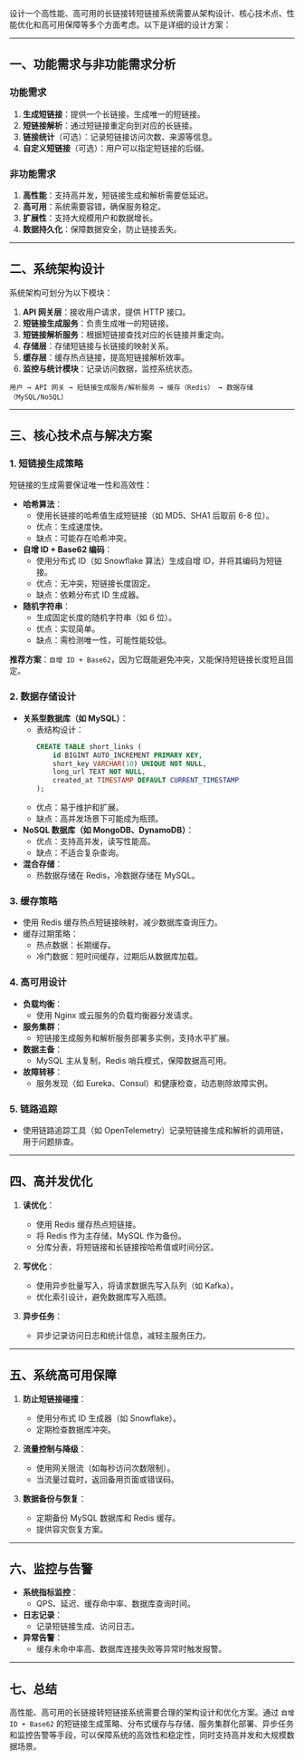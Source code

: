 设计一个高性能、高可用的长链接转短链接系统需要从架构设计、核心技术点、性能优化和高可用保障等多个方面考虑。以下是详细的设计方案：

---

## 一、功能需求与非功能需求分析

### 功能需求
1. **生成短链接**：提供一个长链接，生成唯一的短链接。
2. **短链接解析**：通过短链接重定向到对应的长链接。
3. **链接统计**（可选）：记录短链接访问次数、来源等信息。
4. **自定义短链接**（可选）：用户可以指定短链接的后缀。

### 非功能需求
1. **高性能**：支持高并发，短链接生成和解析需要低延迟。
2. **高可用**：系统需要容错，确保服务稳定。
3. **扩展性**：支持大规模用户和数据增长。
4. **数据持久化**：保障数据安全，防止链接丢失。

---

## 二、系统架构设计

系统架构可划分为以下模块：

1. **API 网关层**：接收用户请求，提供 HTTP 接口。
2. **短链接生成服务**：负责生成唯一的短链接。
3. **短链接解析服务**：根据短链接查找对应的长链接并重定向。
4. **存储层**：存储短链接与长链接的映射关系。
5. **缓存层**：缓存热点链接，提高短链接解析效率。
6. **监控与统计模块**：记录访问数据，监控系统状态。

```plaintext
用户 → API 网关 → 短链接生成服务/解析服务 → 缓存（Redis） → 数据存储（MySQL/NoSQL）
```

---

## 三、核心技术点与解决方案

### 1. 短链接生成策略
短链接的生成需要保证唯一性和高效性：
- **哈希算法**：
  - 使用长链接的哈希值生成短链接（如 MD5、SHA1 后取前 6-8 位）。
  - 优点：生成速度快。
  - 缺点：可能存在哈希冲突。
- **自增 ID + Base62 编码**：
  - 使用分布式 ID（如 Snowflake 算法）生成自增 ID，并将其编码为短链接。
  - 优点：无冲突，短链接长度固定。
  - 缺点：依赖分布式 ID 生成器。
- **随机字符串**：
  - 生成固定长度的随机字符串（如 6 位）。
  - 优点：实现简单。
  - 缺点：需检测唯一性，可能性能较低。

**推荐方案**：`自增 ID + Base62`，因为它既能避免冲突，又能保持短链接长度短且固定。

### 2. 数据存储设计
- **关系型数据库（如 MySQL）**：
  - 表结构设计：
    ```sql
    CREATE TABLE short_links (
        id BIGINT AUTO_INCREMENT PRIMARY KEY,
        short_key VARCHAR(10) UNIQUE NOT NULL,
        long_url TEXT NOT NULL,
        created_at TIMESTAMP DEFAULT CURRENT_TIMESTAMP
    );
    ```
  - 优点：易于维护和扩展。
  - 缺点：高并发场景下可能成为瓶颈。
- **NoSQL 数据库（如 MongoDB、DynamoDB）**：
  - 优点：支持高并发，读写性能高。
  - 缺点：不适合复杂查询。
- **混合存储**：
  - 热数据存储在 Redis，冷数据存储在 MySQL。

### 3. 缓存策略
- 使用 Redis 缓存热点短链接映射，减少数据库查询压力。
- 缓存过期策略：
  - 热点数据：长期缓存。
  - 冷门数据：短时间缓存，过期后从数据库加载。

### 4. 高可用设计
- **负载均衡**：
  - 使用 Nginx 或云服务的负载均衡器分发请求。
- **服务集群**：
  - 短链接生成服务和解析服务部署多实例，支持水平扩展。
- **数据主备**：
  - MySQL 主从复制，Redis 哨兵模式，保障数据高可用。
- **故障转移**：
  - 服务发现（如 Eureka、Consul）和健康检查，动态剔除故障实例。

### 5. 链路追踪
- 使用链路追踪工具（如 OpenTelemetry）记录短链接生成和解析的调用链，用于问题排查。

---

## 四、高并发优化

1. **读优化**：
   - 使用 Redis 缓存热点短链接。
   - 将 Redis 作为主存储，MySQL 作为备份。
   - 分库分表，将短链接和长链接按哈希值或时间分区。

2. **写优化**：
   - 使用异步批量写入，将请求数据先写入队列（如 Kafka）。
   - 优化索引设计，避免数据库写入瓶颈。

3. **异步任务**：
   - 异步记录访问日志和统计信息，减轻主服务压力。

---

## 五、系统高可用保障

1. **防止短链接碰撞**：
   - 使用分布式 ID 生成器（如 Snowflake）。
   - 定期检查数据库冲突。

2. **流量控制与降级**：
   - 使用网关限流（如每秒访问次数限制）。
   - 当流量过载时，返回备用页面或错误码。

3. **数据备份与恢复**：
   - 定期备份 MySQL 数据库和 Redis 缓存。
   - 提供容灾恢复方案。

---

## 六、监控与告警

- **系统指标监控**：
  - QPS、延迟、缓存命中率、数据库查询时间。
- **日志记录**：
  - 记录短链接生成、访问日志。
- **异常告警**：
  - 缓存未命中率高、数据库连接失败等异常时触发报警。

---

## 七、总结

高性能、高可用的长链接转短链接系统需要合理的架构设计和优化方案。通过 `自增 ID + Base62` 的短链接生成策略、分布式缓存与存储、服务集群化部署、异步任务和监控告警等手段，可以保障系统的高效性和稳定性，同时支持高并发和大规模数据场景。